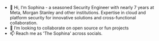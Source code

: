 - 👋 Hi, I’m Sophina - a seasoned Security Engineer with nearly 7 years at Meta, Morgan Stanley and other institutions. Expertise in cloud and platform security for innovative solutions and cross-functional collaboration.
- 💞️ I’m looking to collaborate on open source or fun projects
- 📫 Reach me as 'The Sophina' across socials.

<!---
thesophina/sophina is a ✨ special ✨ repository because its `README.md` (this file) appears on your GitHub profile.
You can click the Preview link to take a look at your changes.
--->
